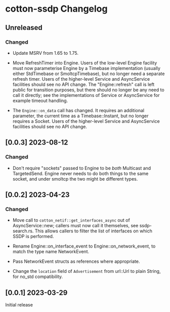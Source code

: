
# cotton-ssdp Changelog

## Unreleased

### Changed

* Update MSRV from 1.65 to 1.75.

* Move RefreshTimer into Engine. Users of the low-level Engine
  facility must now parameterise Engine by a Timebase implementation
  (usually either StdTimebase or SmoltcpTimebase), but no longer need
  a separate refresh timer. Users of the higher-level Service and
  AsyncService facilities should see no API change. The
  "Engine::refresh" call is left public for transition purposes, but
  there should no longer be any need to call it directly; see the
  implementations of Service or AsyncService for example timeout
  handling.

* The `Engine::on_data` call has changed. It requires an additional
  parameter, the current time as a Timebase::Instant, but no longer
  requires a Socket. Users of the higher-level Service and
  AsyncService facilities should see no API change.

## [0.0.3] 2023-08-12

### Changed

* Don't require "sockets" passed to Engine to be *both* Multicast and
  TargetedSend. Engine never needs to do both things to the same socket,
  and under smoltcp the two might be different types.

## [0.0.2] 2023-04-23

### Changed

* Move call to `cotton_netif::get_interfaces_async` out of
  AsyncService::new; callers must now call it themselves, see
  ssdp-search.rs. This allows callers to filter the list of interfaces
  on which SSDP is performed.

* Rename Engine::on_interface_event to Engine::on_network_event, to
  match the type name NetworkEvent.

* Pass NetworkEvent structs as references where appropriate.

* Change the `location` field of `Advertisement` from url::Url to plain
  String, for no_std compatibility.


## [0.0.1] 2023-03-29

Initial release

